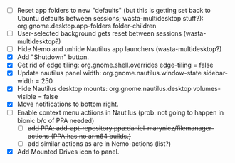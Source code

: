- [ ] Reset app folders to new "defaults" (but this is getting set back to Ubuntu defaults between sessions; wasta-multidesktop stuff?): org.gnome.desktop.app-folders folder-children
- [ ] User-selected background gets reset between sessions (wasta-multidesktop?)
- [ ] Hide Nemo and unhide Nautilus app launchers (wasta-multidesktop?)
- [x] Add "Shutdown" button.
- [x] Get rid of edge tiling: org.gnome.shell.overrides edge-tiling = false
- [x] Update nautilus panel width: org.gnome.nautilus.window-state sidebar-width = 250
- [x] Hide Nautilus desktop mounts: org.gnome.nautilus.desktop volumes-visible = false
- [x] Move notifications to bottom right.
- [ ] Enable context menu actiions in Nautilus (prob. not going to happen in bionic b/c of PPA needed)
  - [ ] ~~add PPA: add-apt-repository ppa:daniel-marynicz/filemanager-actions (PPA has no arm64 builds.)~~
  - [ ] add similar actions as are in Nemo-actions (list?)
- [x] Add Mounted Drives icon to panel.
